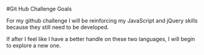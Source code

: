 #Git Hub Challenge Goals

For my github challenge I will be reinforcing my JavaScript and jQuery skills because they still need to be developed.

If after I feel like I have a better handle on these two languages, I will begin to explore a new one.
